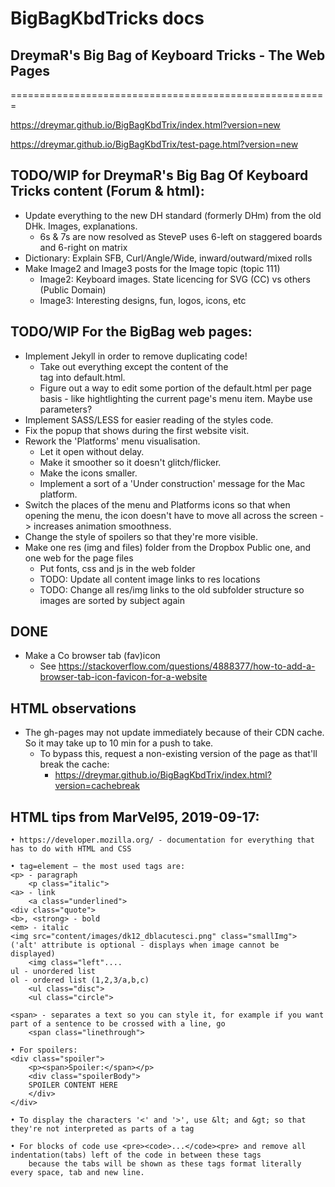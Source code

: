 # BigBagKbdTricks docs
## DreymaR's Big Bag of Keyboard Tricks - The Web Pages
=======================================================
  
https://dreymar.github.io/BigBagKbdTrix/index.html?version=new
  
https://dreymar.github.io/BigBagKbdTrix/test-page.html?version=new
  
TODO/WIP for DreymaR's Big Bag Of Keyboard Tricks content (Forum & html):
-------------------------------------------------------------------------
- Update everything to the new DH standard (formerly DHm) from the old DHk. Images, explanations.
	- 6s & 7s are now resolved as SteveP uses 6-left on staggered boards and 6-right on matrix
- Dictionary: Explain SFB, Curl/Angle/Wide, inward/outward/mixed rolls
- Make Image2 and Image3 posts for the Image topic (topic 111)
	- Image2: Keyboard images. State licencing for SVG (CC) vs others (Public Domain)
	- Image3: Interesting designs, fun, logos, icons, etc
  
TODO/WIP For the BigBag web pages:
----------------------------------
- Implement Jekyll in order to remove duplicating code!
	- Take out everything except the content of the <main> tag into default.html.
	- Figure out a way to edit some portion of the default.html per page basis - like hightlighting the current page's menu item. Maybe use parameters?
- Implement SASS/LESS for easier reading of the styles code.
- Fix the popup that shows during the first website visit.
- Rework the 'Platforms' menu visualisation.
	- Let it open without delay.
	- Make it smoother so it doesn't glitch/flicker.
	- Make the icons smaller.
	- Implement a sort of a 'Under construction' message for the Mac platform.
- Switch the places of the menu and Platforms icons so that when opening the menu, the icon doesn't have to move all across the screen -> increases animation smoothness.
- Change the style of spoilers so that they're more visible.
- Make one res (img and files) folder from the Dropbox Public one, and one web for the page files
	- Put fonts, css and js in the web folder
	- TODO: Update all content image links to res locations
	- TODO: Change all res/img links to the old subfolder structure so images are sorted by subject again
  
DONE
----
- Make a Co browser tab (fav)icon
	- See https://stackoverflow.com/questions/4888377/how-to-add-a-browser-tab-icon-favicon-for-a-website
  
HTML observations
-----------------
- The gh-pages may not update immediately because of their CDN cache. So it may take up to 10 min for a push to take.
	- To bypass this, request a non-existing version of the page as that'll break the cache:
		- https://dreymar.github.io/BigBagKbdTrix/index.html?version=cachebreak

HTML tips from MarVel95, 2019-09-17:
------------------------------------
```
• https://developer.mozilla.org/ - documentation for everything that has to do with HTML and CSS

• tag=element – the most used tags are:
<p> - paragraph
    <p class="italic">
<a> - link
    <a class="underlined">
<div class="quote">
<b>, <strong> - bold
<em> - italic
<img src="content/images/dk12_dblacutesci.png" class="smallImg"> ('alt' attribute is optional - displays when image cannot be displayed)
    <img class="left"....
ul - unordered list
ol - ordered list (1,2,3/a,b,c)
    <ul class="disc">
    <ul class="circle">

<span> - separates a text so you can style it, for example if you want part of a sentence to be crossed with a line, go
    <span class="linethrough">

• For spoilers:
<div class="spoiler">
    <p><span>Spoiler:</span></p>
    <div class="spoilerBody">
    SPOILER CONTENT HERE
    </div>
</div>

• To display the characters '<' and '>', use &lt; and &gt; so that they're not interpreted as parts of a tag

• For blocks of code use <pre><code>...</code><pre> and remove all indentation(tabs) left of the code in between these tags 
    because the tabs will be shown as these tags format literally every space, tab and new line.
```
